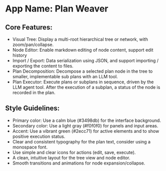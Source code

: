 # **App Name**: Plan Weaver

## Core Features:

- Visual Tree: Display a multi-root hierarchical tree or network, with zoom/pan/collapse.
- Node Editor: Enable markdown editing of node content, support edit history
- Import / Export: Data serialization using JSON, and support importing / exporting the content to files.
- Plan Decomposition: Decompose a selected plan node in the tree to smaller, implementable sub plans with an LLM tool. 
- Plan Executor: Execute plans or subplans in sequence, driven by the LLM agent tool. After the execution of a subplan, a status of the node is recorded in the plan.

## Style Guidelines:

- Primary color: Use a calm blue (#3498db) for the interface background.
- Secondary color: Use a light gray (#f0f0f0) for panels and input areas.
- Accent: Use a vibrant green (#2ecc71) for active elements and to show positive execution status.
- Clear and consistent typography for the plan text, consider using a monospace font.
- Use simple and clear icons for actions (edit, save, execute).
- A clean, intuitive layout for the tree view and node editor.
- Smooth transitions and animations for node expansion/collapse.